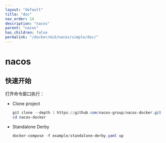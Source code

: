 ```yaml
---
layout: "default"
title: "doc"
nav_order: 14
description: "nacos"
parent: "nacos"
has_children: false
permalink: "/docker/mid/nacos/simple/doc/"
---
```


# nacos

## 快速开始

打开命令窗口执行：

* Clone project

  ```powershell
  git clone --depth 1 https://github.com/nacos-group/nacos-docker.git
  cd nacos-docker
  ```

* Standalone Derby

  ```powershell
  docker-compose -f example/standalone-derby.yaml up
  ```
